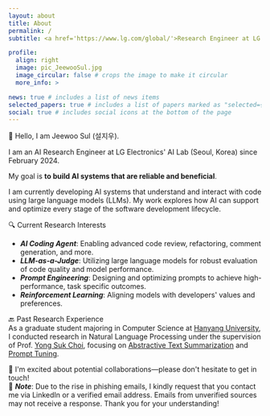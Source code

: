 ```yaml
---
layout: about
title: About
permalink: /
subtitle: <a href='https://www.lg.com/global/'>Research Engineer at LG Electronics</a>

profile:
  align: right
  image: pic_JeewooSul.jpg
  image_circular: false # crops the image to make it circular
  more_info: >

news: true # includes a list of news items
selected_papers: true # includes a list of papers marked as "selected={true}"
social: true # includes social icons at the bottom of the page
---
```


👋 Hello, I am Jeewoo Sul (설지우).

I am an AI Research Engineer at LG Electronics' AI Lab (Seoul, Korea) since February 2024.

My goal is **to build AI systems that are reliable and beneficial**. 

I am currently developing AI systems that understand and interact with code using large language models (LLMs). My work explores how AI can support and optimize every stage of the software development lifecycle.

🔍 Current Research Interests
- ***AI Coding Agent***: Enabling advanced code review, refactoring, comment generation, and more.
- ***LLM-as-a-Judge***: Utilizing large language models for robust evaluation of code quality and model performance.
- ***Prompt Engineering***: Designing and optimizing prompts to achieve high-performance, task specific outcomes.
- ***Reinforcement Learning***: Aligning models with developers' values and preferences.

🔙 Past Research Experience <br>
As a graduate student majoring in Computer Science at <a href="http://cse.hanyang.ac.kr/eng/">Hanyang University</a>, I conducted research in Natural Language Processing under the supervision of Prof. <a href='http://ai.hanyang.ac.kr/main'>Yong Suk Choi</a>, focusing on [Abstractive Text Summarization](https://aclanthology.org/2023.acl-short.56/) and [Prompt Tuning](https://aclanthology.org/2024.naacl-short.44/).

🤗 I'm excited about potential collaborations—please don't hesitate to get in touch! <br>
🚨 ***Note***: Due to the rise in phishing emails, I kindly request that you contact me via LinkedIn or a verified email address. Emails from unverified sources may not receive a response. Thank you for your understanding!